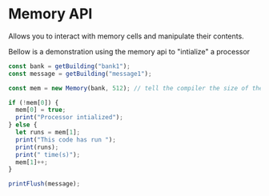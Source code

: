 # Memory API

Allows you to interact with memory cells and manipulate their contents.

Bellow is a demonstration using the memory api to "intialize" a processor

```js
const bank = getBuilding("bank1");
const message = getBuilding("message1");

const mem = new Memory(bank, 512); // tell the compiler the size of the memory unit. 64 by default

if (!mem[0]) {
  mem[0] = true;
  print("Processor intialized");
} else {
  let runs = mem[1];
  print("This code has run ");
  print(runs);
  print(" time(s)");
  mem[1]++;
}

printFlush(message);
```
